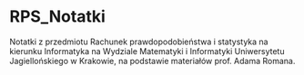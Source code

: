# RPS_Notatki
Notatki z przedmiotu Rachunek prawdopodobieństwa i statystyka na kierunku Informatyka na Wydziale Matematyki i Informatyki Uniwersytetu Jagiellońskiego w Krakowie, na podstawie materiałów prof. Adama Romana.
